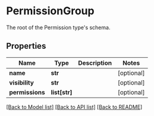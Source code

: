 # PermissionGroup

The root of the Permission type's schema.
## Properties
Name | Type | Description | Notes
------------ | ------------- | ------------- | -------------
**name** | **str** |  | [optional] 
**visibility** | **str** |  | [optional] 
**permissions** | **list[str]** |  | [optional] 

[[Back to Model list]](../README.md#documentation-for-models) [[Back to API list]](../README.md#documentation-for-api-endpoints) [[Back to README]](../README.md)


